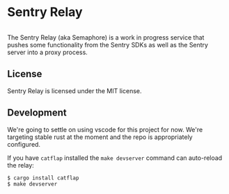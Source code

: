 # Sentry Relay

<a href="https://travis-ci.org/getsentry/sentry-relay"><img src="https://travis-ci.org/getsentry/sentry-relay.svg?branch=master" alt=""></a>

The Sentry Relay (aka Semaphore) is a work in progress service that pushes some
functionality from the Sentry SDKs as well as the Sentry server into a proxy process.

## License

Sentry Relay is licensed under the MIT license.

## Development

We're going to settle on using vscode for this project for now.  We're targeting
stable rust at the moment and the repo is appropriately configured.

If you have `catflap` installed the `make devserver` command can auto-reload the
relay:

    $ cargo install catflap
    $ make devserver
